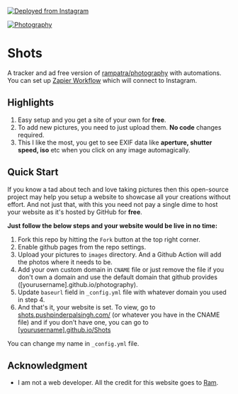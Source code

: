 
[![Deployed from Instagram](https://github.com/swiftlysingh/Shots/actions/workflows/updateFromInstagram.yml/badge.svg)](https://github.com/swiftlysingh/Shots/actions/workflows/updateFromInstagram.yml)

[![Photography](https://img.shields.io/badge/Photography-Shots-black?style=for-the-badge)](https://shots.swiftlysingh.com/) 

# Shots 
A tracker and ad free version of [rampatra/photography](https://github.com/rampatra/photography) with automations. You can set up [Zapier Workflow](https://zapier.com/shared/c6dc58c746bbe5c1fd42d86c9bda39e75ca6610b) which will connect to Instagram.

## Highlights
1. Easy setup and you get a site of your own for __free__.
2. To add new pictures, you need to just upload them. __No code__ changes required.
3. This I like the most, you get to see EXIF data like __aperture, shutter speed, iso__ etc when you click on any image automagically.

## Quick Start
If you know a tad about tech and love taking pictures then this open-source project may help you setup a website to showcase
all your creations without effort. And not just that, with this you need not pay a single dime to host your website as
it's hosted by GitHub for __free__.

**Just follow the below steps and your website would be live in no time:**

1. Fork this repo by hitting the `Fork` button at the top right corner.
2. Enable github pages from the repo settings.
3. Upload your pictures to `images` directory. And a Github Action will add the photos where it needs to be.
4. Add your own custom domain in `CNAME` file or just remove the file if you don't own a domain and use the default domain that github provides ([yourusername].github.io/photography).
5. Update `baseurl` field in `_config.yml` file with whatever domain you used in step 4.
6. And that's it, your website is set. To view, go to [shots.pushpinderpalsingh.com/](https://shots.pushpinderpalsingh.com/) (or whatever you have in the CNAME file) and if you don't have one, you can go to [[yourusername].github.io/Shots](http://yourusername.github.io/Shots)

You can change my name in `_config.yml` file.

## Acknowledgment
- I am not a web developer. All the credit for this website goes to [Ram](https://github.com/rampatra).
